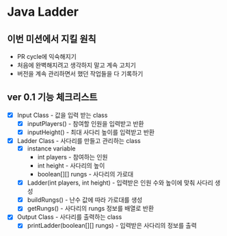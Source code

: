 # Java Ladder
## 이번 미션에서 지킬 원칙
- PR cycle에 익숙해지기
- 처음에 완벽해지려고 생각하지 말고 계속 고치기
- 버전을 계속 관리하면서 했던 작업들을 다 기록하기
## ver 0.1 기능 체크리스트
- [x] Input Class - 값을 입력 받는 class
  - [x] inputPlayers() - 참여할 인원을 입력받고 반환
  - [x] inputHeight() - 최대 사다리 높이를 입력받고 반환
- [x] Ladder Class - 사다리를 만들고 관리하는 class
  - [x] instance variable
    - int players - 참여하는 인원
    - int height - 사다리의 높이
    - boolean[][] rungs - 사다리의 가로대
  - [x] Ladder(int players, int height) - 입력받은 인원 수와 높이에 맞춰 사다리 생성
  - [x] buildRungs() - 난수 값에 따라 가로대를 생성
  - [x] getRungs() - 사다리의 rungs 정보를 배열로 반환
- [x] Output Class - 사다리를 출력하는 class
  - [x] printLadder(boolean[][] rungs) - 입력받은 사다리의 정보를 출력